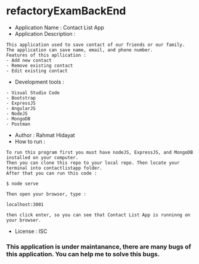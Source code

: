 # refactoryExamBackEnd
- Application Name : Contact List App
- Application Description : 
```
This application used to save contact of our friends or our family.
The application can save name, email, and phone number.
Features of this apllication :
- Add new contact
- Remove existing contact
- Edit existing contact
```
- Development tools : 
```
- Visual Studio Code
- Bootstrap
- ExpressJS
- AngularJS
- NodeJS
- MongoDB
- Postman
```

- Author : Rahmat Hidayat
- How to run :
```
To run this program first you must have nodeJS, ExpressJS, and MongoDB installed on your computer.
Then you can clone this repo to your local repo. Then locate your terminal into contactlistapp folder. 
After that you can run this code :

$ node serve

Then open your browser, type :

localhost:3001

then click enter, so you can see that Contact List App is runninng on your browser.
```
- License : ISC


### This application is under maintanance, there are many bugs of this application. You can help me to solve this bugs.

